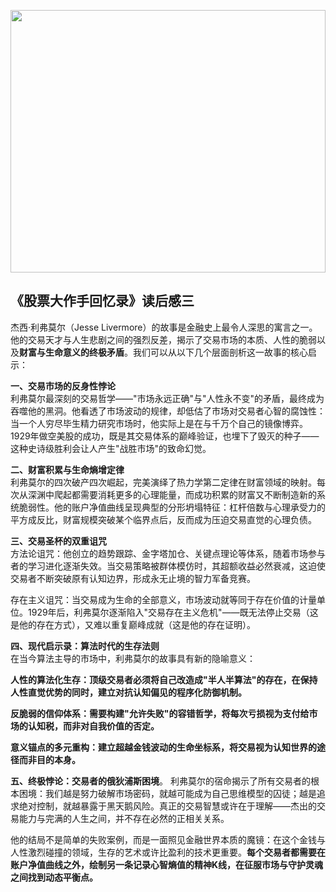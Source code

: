 
<img src="images/gold.PNG" style="height:420px;width:100%;"></img>

## 《股票大作手回忆录》读后感三
杰西·利弗莫尔（Jesse Livermore）的故事是金融史上最令人深思的寓言之一。他的交易天才与人生悲剧之间的强烈反差，揭示了交易市场的本质、人性的脆弱以及**财富与生命意义的终极矛盾**。我们可以从以下几个层面剖析这一故事的核心启示：

**一、交易市场的反身性悖论**   
利弗莫尔最深刻的交易哲学——"市场永远正确"与"人性永不变"的矛盾，最终成为吞噬他的黑洞。他看透了市场波动的规律，却低估了市场对交易者心智的腐蚀性：当一个人穷尽毕生精力研究市场时，他实际上是在与千万个自己的镜像博弈。1929年做空美股的成功，既是其交易体系的巅峰验证，也埋下了毁灭的种子——这种史诗级胜利会让人产生"战胜市场"的致命幻觉。

**二、财富积累与生命熵增定律**  
利弗莫尔的四次破产四次崛起，完美演绎了热力学第二定律在财富领域的映射。每次从深渊中爬起都需要消耗更多的心理能量，而成功积累的财富又不断制造新的系统脆弱性。他的账户净值曲线呈现典型的分形坍塌特征：杠杆倍数与心理承受力的平方成反比，财富规模突破某个临界点后，反而成为压迫交易直觉的心理负债。

**三、交易圣杯的双重诅咒**  
方法论诅咒：他创立的趋势跟踪、金字塔加仓、关键点理论等体系，随着市场参与者的学习进化逐渐失效。当交易策略被群体模仿时，其超额收益必然衰减，这迫使交易者不断突破原有认知边界，形成永无止境的智力军备竞赛。    

存在主义诅咒：当交易成为生命的全部意义，市场波动就等同于存在价值的计量单位。1929年后，利弗莫尔逐渐陷入"交易存在主义危机"——既无法停止交易（这是他的存在方式），又难以重复巅峰成就（这是他的存在证明）。  

**四、现代启示录：算法时代的生存法则**  
在当今算法主导的市场中，利弗莫尔的故事具有新的隐喻意义：

**人性的算法化生存：顶级交易者必须将自己改造成"半人半算法"的存在，在保持人性直觉优势的同时，建立对抗认知偏见的程序化防御机制。**

**反脆弱的信仰体系：需要构建"允许失败"的容错哲学，将每次亏损视为支付给市场的认知税，而非对自我价值的否定。**

**意义锚点的多元重构：建立超越金钱波动的生命坐标系，将交易视为认知世界的途径而非目的本身。**

**五、终极悖论：交易者的俄狄浦斯困境**。
利弗莫尔的宿命揭示了所有交易者的根本困境：我们越是努力破解市场密码，就越可能成为自己思维模型的囚徒；越是追求绝对控制，就越暴露于黑天鹅风险。真正的交易智慧或许在于理解——杰出的交易能力与完满的人生之间，并不存在必然的正相关关系。

他的结局不是简单的失败案例，而是一面照见金融世界本质的魔镜：在这个金钱与人性激烈碰撞的领域，生存的艺术或许比盈利的技术更重要。**每个交易者都需要在账户净值曲线之外，绘制另一条记录心智熵值的精神K线，在征服市场与守护灵魂之间找到动态平衡点。**
